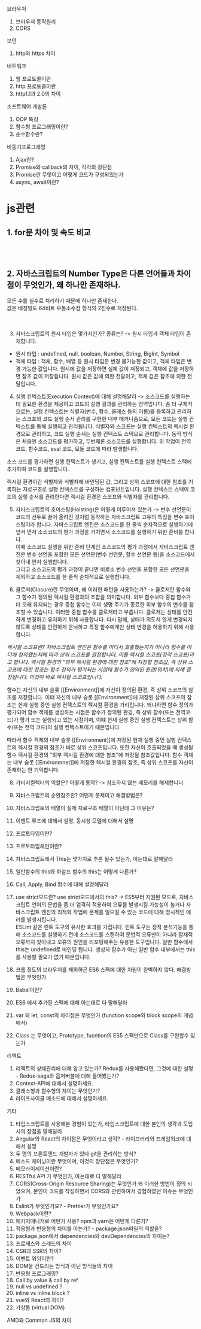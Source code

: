 브라우저
1. 브라우저 동작원리
2. CORS

보안
1. http와 https 차이

네트워크
1. 웹 프로토콜이란
2. http 프로토콜이란
3. http1.1과 2.0의 차이

소프트웨어 개발론
1. OOP 특징
2. 함수형 프로그래밍이란?
3. 순수함수란?

비동기프로그래밍
1. Ajax란?
2. Promise와 callback의 차이, 각각의 장단점
3. Promise란 무엇이고 어떻게 코드가 구성되있는가
4. async, await이란?

# js관련
## 1. for문 차이 및 속도 비교
<br/>
<br/>

## 2. 자바스크립트의 Number Type은 다른 언어들과 차이점이 무엇인가, 왜 하나만 존재하나.
모든 수를 실수로 처리하기 때문에 하나만 존재한다.  
값은 배정밀도 64비트 부동소수점 형식의 2진수로 저장된다.  
<br/>
<br/>


3. 자바스크립트의 원시 타입은 몇가지인가? 종류는?
-> 원시 타입과 객체 타입이 존재합니다.
 - 원시 타입 : undefined, null, boolean, Number, String, BigInt, Symbol
 - 객체 타입 : 객체, 함수, 배열 등
원시 타입은 변경 불가능한 값이고, 객체 타입은 변경 가능한 값입니다.
원시에 값을 저장하면 실제 값이 저장되고, 객체에 값을 저장하면 참조 값이 저장됩니다.
원시 값은 값에 의한 전달이고, 객체 값은 참조에 의한 전달입니다. 

4. 실행 컨텍스트(Execution Context)에 대해 설명해달라
-> 소스코드를 실행하는 데 필요한 환경을 제공하고 코드의 실행 결과를 관리하는 영역입니다. 
좀 더 구체적으로는, 실행 컨텍스트는 식별자(변수, 함수, 클래스 등의 이름)를 등록하고 관리하는 스코프와 
코드 실행 순서 관리를 구현한 내부 매커니즘으로, 모든 코드는 실행 컨텍스트를 통해 실행되고 관리됩니다.
식별자와 스코프는 실행 컨텍스트의 렉시컬 환경으로 관리하고, 
코드 실행 순서는 실행 컨텍스트 스택으로 관리합니다. 
동작 방식은 처음엔 소스코드를 평가하고, 두번째론 소스코드를 실행합니다.
위 작업이 전역코드, 함수코드, eval 코드, 모듈 코드에 따라 발생합니다.

소스 코드를 평가하면 실행 컨텍스트가 생기고, 
실행 컨텍스트를 실행 컨텍스트 스택에 추가하여 코드를 실행합니다. 

렉시컬 환경이란 식별자와 식별자에 바인딩된 값, 그리고 상위 스코프에 대한 참조를 기록하는 자료구조로 실행 컨텍스트를 구성하는 컴포넌트입니다.
실행 컨텍스트 스택이 코드의 실행 순서를 관리한다면 렉시컬 환경은 스코프와 식별자를 관리합니다.

5. 자바스크립트의 호이스팅(Hoisting)은 어떻게 이루어져 있는가
-> 변수 선언문이 코드의 선두로 끌어 올려진 것처럼 동작하는 자바스크립트 고유의 특징을 변수 호이스팅이라 합니다.
자바스크립트 엔진은 소스코드를 한 줄씩 순차적으로 실행하기에 앞서 먼저 소스코드의 평가 과정을 거치면서 소스코드를 실행하기 위한 준비를 합니다.  
이때 소스코드 실행을 위한 준비 단계인 소스코드의 평가 과정에서 자바스크립트 엔진은 변수 선언을 포함한 모든 선언문(변수 선언문, 함수 선언문 등)을 소스코드에서 찾아내 먼저 실행합니다.  
그리고 소스코드의 평가 과정이 끝나면 비로소 변수 선언을 포함한 모든 선언문을 제외하고 소스코드를 한 줄씩 순차적으로 실행합니다.  

6. 클로저(Closure)란 무엇이며, 왜 이러한 패턴을 사용하는가?
-> 클로저란 함수와 그 함수가 정의된 렉시컬 환경과의 조합을 의미합니다.
외부 함수보다 중첩 함수가 더 오래 유지되는 경우 중첩 함수는 이미 생명 주기가 종료한 외부 함수의 변수를 참조할 수 있습니다.
이러한 중첨 합수를 클로저라고 부릅니다. 
클로저는 상태를 안전하게 변경하고 유지하기 위해 사용합니다. 
다시 말해, 상태가 의도치 않게 변경되지 않도록 상태를 안전하게 은닉하고 특정 함수에게만 상태 변경을 허용하기 위해 사용합니다.

*렉시컬 스코프란? 
자바스크립트 엔진은 함수를 어디서 호출했는지가 아니라 함수를 어디에 정의했는지에 따라 상위 스코프를 결정합니다. 이를 렉시컬 스코프(정적 스코프)라고 합니다.
렉시컬 환경의 "외부 렉시컬 환경에 대한 참조"에 저장할 참조값, 즉 상위 스코프에 대한 참조는 함수 정의가 평가되는 시점에 함수가 정의된 환경(위치)에 의해 결정됩니다.
이것이 바로 렉시컬 스코프입니다.*  

함수는 자신의 내부 슬롯 [[Environment]]에 자신이 정의된 환경, 즉 상위 스코프의 참조를 저장합니다.
이떄 자신의 내부 슬롯 [[Environment]]에 저장된 상위 스코프의 참조는 현재 실행 중인 실행 컨텍스트의 렉시컬 환경을 가리킵니다.
왜냐하면 함수 정의가 평가되어 함수 객체를 생성하는 시점은 함수가 정의된 환경, 즉 상위 함수(또는 전역코드)가 평가 또는 실행되고 있는 시점이며, 이떄 현재 실행 중인 실행 컨텍스트는 상위 함수(또는 전역 코드)의 실행 컨텍스트이기 때문입니다.

따라서 함수 객체의 내부 슬롯 [[Environment]]에 저장된 현재 실행 중인 실행 컨텍스트의 렉시컬 환경의 참조가 바로 상위 스코프입니다.
또한 자신이 호출되었을 때 생성될 함수 렉시컬 환경의 "외부 렉시컬 환경에 대한 참조"에 저장될 참조값입니다.
함수 객체는 내부 슬롯 [[Environmnet]]에 저장한 렉시컬 환경의 참조, 즉 상위 스코프를 자신이 존재하는 한 기억합니다.

8. 가비지컬렉터의 역할은? 어떻게 동작?
-> 참조하지 않는 메모리를 해제합니다. 

10. 자바스크립트의 순환참조란? 어떤게 문제이고 해결방법은?
11. 자바스크립트의 배열이 실제 자료구조 배열이 아닌데 그 이유는?
12. 이벤트 루프에 대해서 설명, 동시성 모델에 대해서 설명
13. 프로토타입이란?
14. 프로토타입체인이란?
15. 자바스크립트에서 This는 몇가지로 추론 될수 있는가, 아는대로 말해달라
16. 일반함수의 this와 화살표 함수의 this는 어떻게 다른가?
17. Call, Apply, Bind 함수에 대해 설명해달라
18. use strict모드란? use strict모드에서의 this?
-> ES5부터 지원된 모드로, 자바스크립트 언어의 문법을 좀 더 엄격히 적용하여 오류를 발생시킬 가능성이 높거나 자바스크립트 엔진의 최적화 작업에 문제를 일으킬 수 있는 코드에 대해 명시적인 에러를 발생시킵니다.  
ESLint 같은 린트 도구와 유사한 효과를 가집니다. 린트 도구는 정적 분석기능을 통해 소스코드를 실행하기 전에 소스코드를 스캔하여 문법적 오류만이 아니라 잠재적 오류까지 찾아내고 오류의 원인을 리포팅해주는 유용한 도구입니다. 
일반 함수에서 this는 undefined로 바인딩 됩니다. 생성자 함수가 아닌 일반 함수 내부에서는 this를 사용할 필요가 없기 때문입니다.



20. 크롬 정도의 브라우저를 제외하곤 ES6 스펙에 대한 지원이 완벽하지 않다. 해결방법은 무엇인가
21. Babel이란?
22. ES6 에서 추가된 스펙에 대해 아는대로 다 말해달라
23. var 와 let, const의 차이점은 무엇인가 (function scope와 block scope의 개념에서)
24. Class 는 무엇이고, Prototype, fucntion의 ES5 스펙만으로 Class를 구현할수 있는가

리액트
1. 리액트의 상태관리에 대해 알고 있는가? Redux를 사용해봤다면, 그것에 대한 설명 - Redux-saga와 옵저버블에 대해 들어봤는가?
2. Context-API에 대해서 설명하세요.
3. 클래스형과 함수형의 차이는 무엇인가?
4. 라이프사이클 메소드에 대해서 설명하세요.

기타
1. 타입스크립트를 사용해본 경험이 있는가, 타입스크립트에 대한 본인의 생각과 도입시의 장점을 말해달라
2. Angular와 React의 차이점은 무엇이라고 생각? - 라이브러리와 프레임워크에 대해서 설명
3. 두 명의 프론트엔드 개발자가 있다 git을 관리하는 방식?
4. 메소드 체이닝이란 무엇이며, 이것의 장단점은 무엇인가?
5. 메모라이제이션이란?
6. RESTful API 가 무엇인가, 아는대로 다 말해달라
7. CORS(Cross-Origin Resource Sharing)는 무엇인가 왜 이러한 방법이 정의 되었으며, 본인이 코드를 작성하면서 CORS와 관련하여서 경험하였던 이슈는 무엇인가
8. Eslint가 무엇인가요?  - Prettier가 무엇인가요?
9. Webpack이란?
10. 패키지매니저로 어떤거 사용? npm과 yarn은 어떤게 다른가?
11. 적응형과 반응형의 차이를 아는가? - package.json파일의 역할을?
12. package.json에서 dependencies와 devDependencies의 차이는?
13. 프로세스와 스레드의 차이
14. CSR과 SSR의 차이?
15. 이벤트 위임이란?
16. DOM을 건드리는 방식과 아닌 방식들의 차이
17. 반응형 프로그래밍?
18. Call by value & call by ref
19. null vs undefined ?
20. inline vs inline block ?
21. vue와 React의 차이? 
22. 가상돔 (virtual DOM)

AMD와 Common JS의 차이
